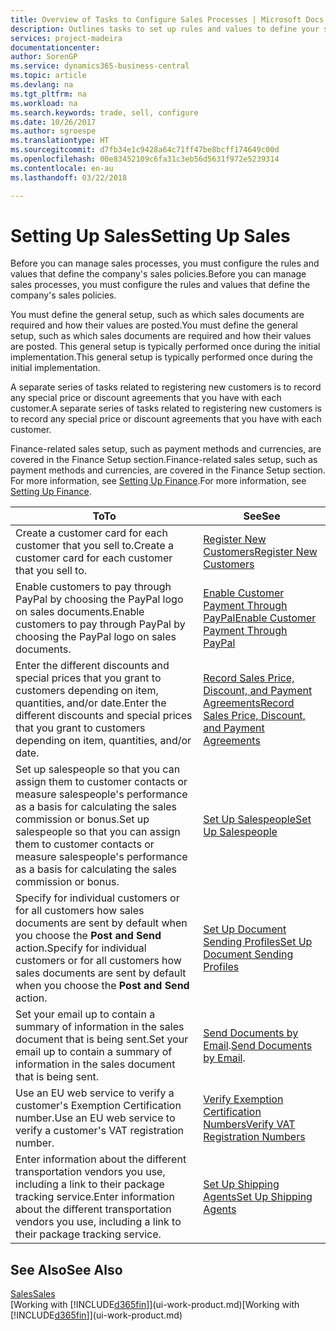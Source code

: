 ```yaml
---
title: Overview of Tasks to Configure Sales Processes | Microsoft Docs
description: Outlines tasks to set up rules and values to define your sales policies and processes.
services: project-madeira
documentationcenter: 
author: SorenGP
ms.service: dynamics365-business-central
ms.topic: article
ms.devlang: na
ms.tgt_pltfrm: na
ms.workload: na
ms.search.keywords: trade, sell, configure
ms.date: 10/26/2017
ms.author: sgroespe
ms.translationtype: HT
ms.sourcegitcommit: d7fb34e1c9428a64c71ff47be8bcff174649c00d
ms.openlocfilehash: 00e83452109c6fa31c3eb56d5631f972e5239314
ms.contentlocale: en-au
ms.lasthandoff: 03/22/2018

---
```

# <a name="setting-up-sales"></a><span data-ttu-id="7a47c-103">Setting Up Sales</span><span class="sxs-lookup"><span data-stu-id="7a47c-103">Setting Up Sales</span></span>
<span data-ttu-id="7a47c-104">Before you can manage sales processes, you must configure the rules and values that define the company's sales policies.</span><span class="sxs-lookup"><span data-stu-id="7a47c-104">Before you can manage sales processes, you must configure the rules and values that define the company's sales policies.</span></span>

<span data-ttu-id="7a47c-105">You must define the general setup, such as which sales documents are required and how their values are posted.</span><span class="sxs-lookup"><span data-stu-id="7a47c-105">You must define the general setup, such as which sales documents are required and how their values are posted.</span></span> <span data-ttu-id="7a47c-106">This general setup is typically performed once during the initial implementation.</span><span class="sxs-lookup"><span data-stu-id="7a47c-106">This general setup is typically performed once during the initial implementation.</span></span>

<span data-ttu-id="7a47c-107">A separate series of tasks related to registering new customers is to record any special price or discount agreements that you have with each customer.</span><span class="sxs-lookup"><span data-stu-id="7a47c-107">A separate series of tasks related to registering new customers is to record any special price or discount agreements that you have with each customer.</span></span>

<span data-ttu-id="7a47c-108">Finance-related sales setup, such as payment methods and currencies, are covered in the Finance Setup section.</span><span class="sxs-lookup"><span data-stu-id="7a47c-108">Finance-related sales setup, such as payment methods and currencies, are covered in the Finance Setup section.</span></span> <span data-ttu-id="7a47c-109">For more information, see [Setting Up Finance](finance-setup-finance.md).</span><span class="sxs-lookup"><span data-stu-id="7a47c-109">For more information, see [Setting Up Finance](finance-setup-finance.md).</span></span>

| <span data-ttu-id="7a47c-110">To</span><span class="sxs-lookup"><span data-stu-id="7a47c-110">To</span></span> | <span data-ttu-id="7a47c-111">See</span><span class="sxs-lookup"><span data-stu-id="7a47c-111">See</span></span> |
| --- | --- |
| <span data-ttu-id="7a47c-112">Create a customer card for each customer that you sell to.</span><span class="sxs-lookup"><span data-stu-id="7a47c-112">Create a customer card for each customer that you sell to.</span></span> |[<span data-ttu-id="7a47c-113">Register New Customers</span><span class="sxs-lookup"><span data-stu-id="7a47c-113">Register New Customers</span></span>](sales-how-register-new-customers.md) |
| <span data-ttu-id="7a47c-114">Enable customers to pay through PayPal by choosing the PayPal logo on sales documents.</span><span class="sxs-lookup"><span data-stu-id="7a47c-114">Enable customers to pay through PayPal by choosing the PayPal logo on sales documents.</span></span> |[<span data-ttu-id="7a47c-115">Enable Customer Payment Through PayPal</span><span class="sxs-lookup"><span data-stu-id="7a47c-115">Enable Customer Payment Through PayPal</span></span>](sales-how-enable-payment-service-extensions.md) |
| <span data-ttu-id="7a47c-116">Enter the different discounts and special prices that you grant to customers depending on item, quantities, and/or date.</span><span class="sxs-lookup"><span data-stu-id="7a47c-116">Enter the different discounts and special prices that you grant to customers depending on item, quantities, and/or date.</span></span> |[<span data-ttu-id="7a47c-117">Record Sales Price, Discount, and Payment Agreements</span><span class="sxs-lookup"><span data-stu-id="7a47c-117">Record Sales Price, Discount, and Payment Agreements</span></span>](sales-how-record-sales-price-discount-payment-agreements.md) |
| <span data-ttu-id="7a47c-118">Set up salespeople so that you can assign them to customer contacts or measure salespeople's performance as a basis for calculating the sales commission or bonus.</span><span class="sxs-lookup"><span data-stu-id="7a47c-118">Set up salespeople so that you can assign them to customer contacts or measure salespeople's performance as a basis for calculating the sales commission or bonus.</span></span> |[<span data-ttu-id="7a47c-119">Set Up Salespeople</span><span class="sxs-lookup"><span data-stu-id="7a47c-119">Set Up Salespeople</span></span>](sales-how-setup-salespeople.md) |
| <span data-ttu-id="7a47c-120">Specify for individual customers or for all customers how sales documents are sent by default when you choose the **Post and Send** action.</span><span class="sxs-lookup"><span data-stu-id="7a47c-120">Specify for individual customers or for all customers how sales documents are sent by default when you choose the **Post and Send** action.</span></span> |[<span data-ttu-id="7a47c-121">Set Up Document Sending Profiles</span><span class="sxs-lookup"><span data-stu-id="7a47c-121">Set Up Document Sending Profiles</span></span>](sales-how-setup-document-send-profiles.md) |
| <span data-ttu-id="7a47c-122">Set your email up to contain a summary of information in the sales document that is being sent.</span><span class="sxs-lookup"><span data-stu-id="7a47c-122">Set your email up to contain a summary of information in the sales document that is being sent.</span></span> |<span data-ttu-id="7a47c-123">[Send Documents by Email](ui-how-send-documents-email.md).</span><span class="sxs-lookup"><span data-stu-id="7a47c-123">[Send Documents by Email](ui-how-send-documents-email.md).</span></span> |
|<span data-ttu-id="7a47c-124">Use an EU web service to verify a customer's Exemption Certification number.</span><span class="sxs-lookup"><span data-stu-id="7a47c-124">Use an EU web service to verify a customer's VAT registration number.</span></span>|[<span data-ttu-id="7a47c-125">Verify Exemption Certification Numbers</span><span class="sxs-lookup"><span data-stu-id="7a47c-125">Verify VAT Registration Numbers</span></span>](finance-setup-vat.md)|
|<span data-ttu-id="7a47c-126">Enter information about the different transportation vendors you use, including a link to their package tracking service.</span><span class="sxs-lookup"><span data-stu-id="7a47c-126">Enter information about the different transportation vendors you use, including a link to their package tracking service.</span></span>|[<span data-ttu-id="7a47c-127">Set Up Shipping Agents</span><span class="sxs-lookup"><span data-stu-id="7a47c-127">Set Up Shipping Agents</span></span>](sales-how-to-set-up-shipping-agents.md)|

## <a name="see-also"></a><span data-ttu-id="7a47c-128">See Also</span><span class="sxs-lookup"><span data-stu-id="7a47c-128">See Also</span></span>
[<span data-ttu-id="7a47c-129">Sales</span><span class="sxs-lookup"><span data-stu-id="7a47c-129">Sales</span></span>](sales-manage-sales.md)  
<span data-ttu-id="7a47c-130">[Working with [!INCLUDE[d365fin](includes/d365fin_md.md)]](ui-work-product.md)</span><span class="sxs-lookup"><span data-stu-id="7a47c-130">[Working with [!INCLUDE[d365fin](includes/d365fin_md.md)]](ui-work-product.md)</span></span>

